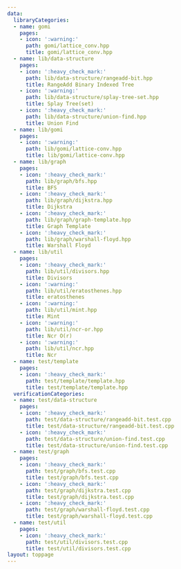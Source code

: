 ```yaml
---
data:
  libraryCategories:
  - name: gomi
    pages:
    - icon: ':warning:'
      path: gomi/lattice_conv.hpp
      title: gomi/lattice_conv.hpp
  - name: lib/data-structure
    pages:
    - icon: ':heavy_check_mark:'
      path: lib/data-structure/rangeadd-bit.hpp
      title: RangeAdd Binary Indexed Tree
    - icon: ':warning:'
      path: lib/data-structure/splay-tree-set.hpp
      title: Splay Tree(set)
    - icon: ':heavy_check_mark:'
      path: lib/data-structure/union-find.hpp
      title: Union Find
  - name: lib/gomi
    pages:
    - icon: ':warning:'
      path: lib/gomi/lattice-conv.hpp
      title: lib/gomi/lattice-conv.hpp
  - name: lib/graph
    pages:
    - icon: ':heavy_check_mark:'
      path: lib/graph/bfs.hpp
      title: BFS
    - icon: ':heavy_check_mark:'
      path: lib/graph/dijkstra.hpp
      title: Dijkstra
    - icon: ':heavy_check_mark:'
      path: lib/graph/graph-template.hpp
      title: Graph Template
    - icon: ':heavy_check_mark:'
      path: lib/graph/warshall-floyd.hpp
      title: Warshall Floyd
  - name: lib/util
    pages:
    - icon: ':heavy_check_mark:'
      path: lib/util/divisors.hpp
      title: Divisors
    - icon: ':warning:'
      path: lib/util/eratosthenes.hpp
      title: eratosthenes
    - icon: ':warning:'
      path: lib/util/mint.hpp
      title: Mint
    - icon: ':warning:'
      path: lib/util/ncr-or.hpp
      title: Ncr O(r)
    - icon: ':warning:'
      path: lib/util/ncr.hpp
      title: Ncr
  - name: test/template
    pages:
    - icon: ':heavy_check_mark:'
      path: test/template/template.hpp
      title: test/template/template.hpp
  verificationCategories:
  - name: test/data-structure
    pages:
    - icon: ':heavy_check_mark:'
      path: test/data-structure/rangeadd-bit.test.cpp
      title: test/data-structure/rangeadd-bit.test.cpp
    - icon: ':heavy_check_mark:'
      path: test/data-structure/union-find.test.cpp
      title: test/data-structure/union-find.test.cpp
  - name: test/graph
    pages:
    - icon: ':heavy_check_mark:'
      path: test/graph/bfs.test.cpp
      title: test/graph/bfs.test.cpp
    - icon: ':heavy_check_mark:'
      path: test/graph/dijkstra.test.cpp
      title: test/graph/dijkstra.test.cpp
    - icon: ':heavy_check_mark:'
      path: test/graph/warshall-floyd.test.cpp
      title: test/graph/warshall-floyd.test.cpp
  - name: test/util
    pages:
    - icon: ':heavy_check_mark:'
      path: test/util/divisors.test.cpp
      title: test/util/divisors.test.cpp
layout: toppage
---
```

